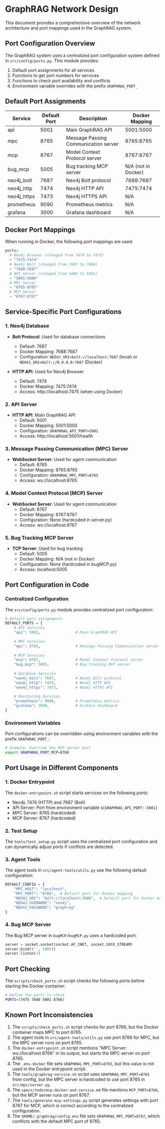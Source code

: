 # GraphRAG Network Design

This document provides a comprehensive overview of the network architecture and port mappings used in the GraphRAG system.

## Port Configuration Overview

The GraphRAG system uses a centralized port configuration system defined in `src/config/ports.py`. This module provides:

1. Default port assignments for all services
2. Functions to get port numbers for services
3. Functions to check port availability and conflicts
4. Environment variable overrides with the prefix `GRAPHRAG_PORT_`

## Default Port Assignments

| Service | Default Port | Description | Docker Mapping |
|---------|-------------|-------------|----------------|
| api | 5001 | Main GraphRAG API | 5001:5000 |
| mpc | 8765 | Message Passing Communication server | 8765:8765 |
| mcp | 8767 | Model Context Protocol server | 8767:8767 |
| bug_mcp | 5005 | Bug tracking MCP server | N/A (not in Docker) |
| neo4j_bolt | 7687 | Neo4j Bolt protocol | 7688:7687 |
| neo4j_http | 7474 | Neo4j HTTP API | 7475:7474 |
| neo4j_https | 7473 | Neo4j HTTPS API | N/A |
| prometheus | 9090 | Prometheus metrics | N/A |
| grafana | 3000 | Grafana dashboard | N/A |

## Docker Port Mappings

When running in Docker, the following port mappings are used:

```yaml
ports:
  # Neo4j Browser (changed from 7474 to 7475)
  - "7475:7474"
  # Neo4j Bolt (changed from 7687 to 7688)
  - "7688:7687"
  # API Server (changed from 5000 to 5001)
  - "5001:5000"
  # MPC Server
  - "8765:8765"
  # MCP Server
  - "8767:8767"
```

## Service-Specific Port Configurations

### 1. Neo4j Database

- **Bolt Protocol**: Used for database connections
  - Default: 7687
  - Docker Mapping: 7688:7687
  - Configuration: `NEO4J_URI=bolt://localhost:7687` (local) or `NEO4J_URI=bolt://0.0.0.0:7687` (Docker)

- **HTTP API**: Used for Neo4j Browser
  - Default: 7474
  - Docker Mapping: 7475:7474
  - Access: http://localhost:7475 (when using Docker)

### 2. API Server

- **HTTP API**: Main GraphRAG API
  - Default: 5001
  - Docker Mapping: 5001:5000
  - Configuration: `GRAPHRAG_API_PORT=5001`
  - Access: http://localhost:5001/health

### 3. Message Passing Communication (MPC) Server

- **WebSocket Server**: Used for agent communication
  - Default: 8765
  - Docker Mapping: 8765:8765
  - Configuration: `GRAPHRAG_MPC_PORT=8765`
  - Access: ws://localhost:8765

### 4. Model Context Protocol (MCP) Server

- **WebSocket Server**: Used for agent communication
  - Default: 8767
  - Docker Mapping: 8767:8767
  - Configuration: None (hardcoded in server.py)
  - Access: ws://localhost:8767

### 5. Bug Tracking MCP Server

- **TCP Server**: Used for bug tracking
  - Default: 5005
  - Docker Mapping: N/A (not in Docker)
  - Configuration: None (hardcoded in bugMCP.py)
  - Access: localhost:5005

## Port Configuration in Code

### Centralized Configuration

The `src/config/ports.py` module provides centralized port configuration:

```python
# Default port assignments
DEFAULT_PORTS = {
    # API Services
    "api": 5001,                # Main GraphRAG API
    
    # MPC Services
    "mpc": 8765,                # Message Passing Communication server
    
    # MCP Services
    "mcp": 8767,                # Model Context Protocol server
    "bug_mcp": 5005,            # Bug tracking MCP server
    
    # Database Services
    "neo4j_bolt": 7687,         # Neo4j Bolt protocol
    "neo4j_http": 7474,         # Neo4j HTTP API
    "neo4j_https": 7473,        # Neo4j HTTPS API
    
    # Monitoring Services
    "prometheus": 9090,         # Prometheus metrics
    "grafana": 3000,            # Grafana dashboard
}
```

### Environment Variables

Port configurations can be overridden using environment variables with the prefix `GRAPHRAG_PORT_`:

```bash
# Example: Override the MCP server port
export GRAPHRAG_PORT_MCP=8768
```

## Port Usage in Different Components

### 1. Docker Entrypoint

The `docker-entrypoint.sh` script starts services on the following ports:

- Neo4j: 7474 (HTTP) and 7687 (Bolt)
- API Server: Port from environment variable `${GRAPHRAG_API_PORT:-5001}`
- MPC Server: 8765 (hardcoded)
- MCP Server: 8767 (hardcoded)

### 2. Test Setup

The `tools/test_setup.py` script uses the centralized port configuration and can dynamically adjust ports if conflicts are detected.

### 3. Agent Tools

The agent tools in `src/agent-tools/utils.py` use the following default configuration:

```python
DEFAULT_CONFIG = {
    "MPC_HOST": "localhost",
    "MPC_PORT": "8766",  # Default port for Docker mapping
    "NEO4J_URI": "bolt://localhost:7688",  # Default port for Docker mapping
    "NEO4J_USERNAME": "neo4j",
    "NEO4J_PASSWORD": "graphrag"
}
```

### 4. Bug MCP Server

The Bug MCP server in `bugMCP/bugMCP.py` uses a hardcoded port:

```python
server = socket.socket(socket.AF_INET, socket.SOCK_STREAM)
server.bind(('', 5005))
server.listen(1)
```

## Port Checking

The `scripts/check_ports.sh` script checks the following ports before starting the Docker container:

```bash
# Define the ports to check
PORTS=(7475 7688 5001 8766)
```

## Known Port Inconsistencies

1. The `scripts/check_ports.sh` script checks for port 8766, but the Docker container maps MPC to port 8765.
2. The agent tools in `src/agent-tools/utils.py` use port 8766 for MPC, but the MPC server runs on port 8765.
3. The `docker-entrypoint.sh` script mentions "MPC Server: ws://localhost:8766" in its output, but starts the MPC server on port 8765.
4. The `.env.docker` file sets `GRAPHRAG_MPC_PORT=8765`, but this value is not used in the Docker entrypoint script.
5. The `tools/graphrag-service.sh` script uses `GRAPHRAG_MPC_PORT=8765` from config, but the MPC server is hardcoded to use port 8765 in `src/mpc/server.py`.
6. The `specs/todo/mcp-docker-and-service.md` file mentions `MCP_PORT=8766`, but the MCP server runs on port 8767.
7. The `tools/generate-mcp-settings.py` script generates settings with port 8767 for MCP, which is correct according to the centralized configuration.
8. The `$HOME/.graphrag/config.env` file sets `GRAPHRAG_MPC_PORT=8767`, which conflicts with the default MPC port of 8765.
